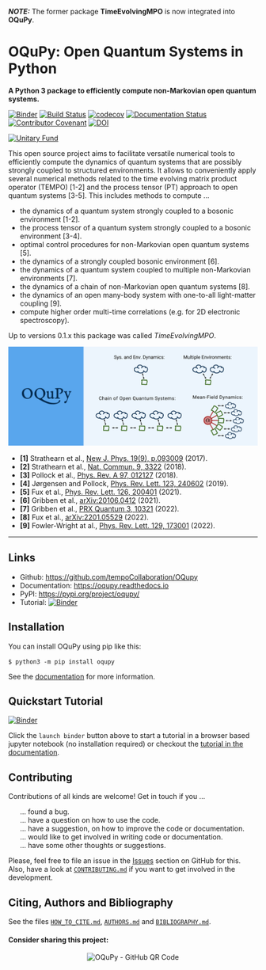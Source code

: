 **_NOTE:_**  The former package **TimeEvolvingMPO** is now integrated into **OQuPy**.

# OQuPy: Open Quantum Systems in Python

**A Python 3 package to efficiently compute non-Markovian open quantum systems.**

[![Binder](https://mybinder.org/badge_logo.svg)](https://mybinder.org/v2/gh/tempoCollaboration/OQuPy/main?filepath=tutorials%2Fquickstart.ipynb)
[![Build Status](https://app.travis-ci.com/tempoCollaboration/OQuPy.svg?branch=main)](https://app.travis-ci.com/tempoCollaboration/OQuPy)
[![codecov](https://codecov.io/gh/tempoCollaboration/OQuPy/branch/main/graph/badge.svg)](https://codecov.io/gh/tempoCollaboration/OQuPy)
[![Documentation Status](https://readthedocs.org/projects/oqupy/badge/?version=latest)](https://oqupy.readthedocs.io/en/latest/?badge=latest)
[![Contributor Covenant](https://img.shields.io/badge/Contributor%20Covenant-v2.0%20adopted-ff69b4.svg)](https://github.com/tempoCollaboration/OQuPy/blob/main/CODE_OF_CONDUCT.md)
[![DOI](https://www.zenodo.org/badge/244404030.svg)](https://www.zenodo.org/badge/latestdoi/244404030)

[![Unitary Fund](https://img.shields.io/badge/Supported%20By-UNITARY%20FUND-brightgreen.svg?style=for-the-badge)](http://unitary.fund)

This open source project aims to facilitate versatile numerical tools to efficiently compute the dynamics of quantum systems that are possibly strongly coupled to structured environments. It allows to conveniently apply several numerical methods related to the time evolving matrix product operator (TEMPO) [1-2] and the process tensor (PT) approach to open quantum
systems [3-5]. This includes methods to compute ...

- the dynamics of a quantum system strongly coupled to a bosonic environment [1-2].
- the process tensor of a quantum system strongly coupled to a bosonic environment [3-4].
- optimal control procedures for non-Markovian open quantum systems [5].
- the dynamics of a strongly coupled bosonic environment [6].
- the dynamics of a quantum system coupled to multiple non-Markovian environments [7].
- the dynamics of a chain of non-Markovian open quantum systems [8].
- the dynamics of an open many-body system with one-to-all light-matter coupling [9].
- compute higher order multi-time correlations (e.g. for 2D electronic spectroscopy).

Up to versions 0.1.x this package was called *TimeEvolvingMPO*.

![OQuPy - overview](docs/graphics/overview.png)

- **[1]** Strathearn et al., [New J. Phys. 19(9), p.093009](http://dx.doi.org/10.1088/1367-2630/aa8744) (2017).
- **[2]** Strathearn et al., [Nat. Commun. 9, 3322](https://doi.org/10.1038/s41467-018-05617-3) (2018).
- **[3]** Pollock et al., [Phys. Rev. A 97, 012127](http://dx.doi.org/10.1103/PhysRevA.97.012127) (2018).
- **[4]** Jørgensen and Pollock, [Phys. Rev. Lett. 123, 240602](http://dx.doi.org/10.1103/PhysRevLett.123.240602) (2019).
- **[5]** Fux et al., [Phys. Rev. Lett. 126, 200401](https://link.aps.org/doi/10.1103/PhysRevLett.126.200401) (2021).
- **[6]** Gribben et al., [arXiv:20106.0412](http://arxiv.org/abs/2106.04212) (2021).
- **[7]** Gribben et al., [PRX Quantum 3, 10321](https://link.aps.org/doi/10.1103/PRXQuantum.3.010321) (2022).
- **[8]** Fux et al., [arXiv:2201.05529](http://arxiv.org/abs/2201.05529) (2022).
- **[9]** Fowler-Wright at al., [Phys. Rev. Lett. 129, 173001](https://doi.org/10.1103/PhysRevLett.129.173001) (2022).

-------------------------------------------------------------------------------

## Links

* Github:         <https://github.com/tempoCollaboration/OQupy>
* Documentation:  <https://oqupy.readthedocs.io>
* PyPI:           <https://pypi.org/project/oqupy/>
* Tutorial:       [![Binder](https://mybinder.org/badge_logo.svg)](https://mybinder.org/v2/gh/tempoCollaboration/OQuPy/main?filepath=tutorials%2Fquickstart.ipynb)

## Installation
You can install OQuPy using pip like this:
```
$ python3 -m pip install oqupy
```

See the
[documentation](https://oqupy.readthedocs.io/en/latest/pages/install.html)
for more information.


## Quickstart Tutorial
[![Binder](https://mybinder.org/badge_logo.svg)](https://mybinder.org/v2/gh/tempoCollaboration/OQuPy/main?filepath=tutorials%2Fquickstart.ipynb)

Click the `launch binder` button above to start a tutorial in a browser based jupyter notebook (no installation required) or checkout the [tutorial in the documentation](https://oqupy.readthedocs.io/en/latest/pages/tutorials/quickstart.html).


## Contributing
Contributions of all kinds are welcome! Get in touch if you ...
<ul style="list-style: none;">
 <li>... found a bug.</li>
 <li> ... have a question on how to use the code.</li>
 <li> ... have a suggestion, on how to improve the code or documentation.</li>
 <li> ... would like to get involved in writing code or documentation.</li>
 <li> ... have some other thoughts or suggestions.</li>
</ul>

Please, feel free to file an issue in the [Issues](https://github.com/tempoCollaboration/OQuPy/issues) section on GitHub for this. Also, have a look at [`CONTRIBUTING.md`](https://github.com/tempoCollaboration/OQuPy/blob/main/CONTRIBUTING.md) if you want to get involved in the development.

## Citing, Authors and Bibliography
See the files [`HOW_TO_CITE.md`](https://github.com/tempoCollaboration/OQuPy/blob/main/HOW_TO_CITE.md), [`AUTHORS.md`](https://github.com/tempoCollaboration/OQuPy/blob/main/AUTHORS.md) and [`BIBLIOGRAPHY.md`](https://github.com/tempoCollaboration/OQuPy/blob/main/BIBLIOGRAPHY.md).

#### Consider sharing this project:
<p align="center">
<img src="docs/graphics/oqupy-github-qr.png" alt="OQuPy - GitHub QR Code" width="200"/>
</p>
